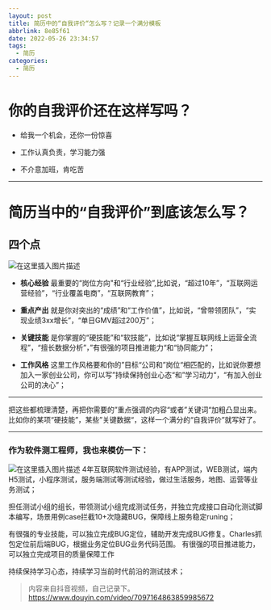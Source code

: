 ```yaml
---
layout: post
title: 简历中的“自我评价“怎么写？记录一个满分模板
abbrlink: 8e85f61
date: 2022-05-26 23:34:57
tags:
  - 简历
categories:
  - 简历
---
```


# 你的自我评价还在这样写吗？

- 给我一个机会，还你一份惊喜

- 工作认真负责，学习能力强

- 不介意加班，肯吃苦
<!-- more -->

---
# 简历当中的“自我评价”到底该怎么写？
## 四个点
![在这里插入图片描述](https://img-blog.csdnimg.cn/b82923e5d36e47a78759c958ac496f65.png)

 - **核心经验**
最重要的“岗位方向"和“行业经验”,比如说，“超过10年”，“互联网运营经验”，“行业覆盖电商”，“互联网教育”；

 - **重点产出**
就是你对突出的“成绩”和“工作价值”，比如说，“曾带领团队”，“实现业绩3xx增长”，“单日GMV超过200万”；

 - **关键技能**
是你掌握的“硬技能”和“软技能”，比如说“掌握互联网线上运营全流程”，“擅长数据分析”，”有很强的项目推进能力“和“协同能力”；

 - **工作风格**
这里工作风格要和你的”目标“公司和”岗位“相匹配的，比如说你要想加入一家创业公司，你可以写”持续保持创业心态“和”学习动力“，“有加入创业公司的决心”；

---
把这些都梳理清楚，再把你需要的”重点强调的内容“或者”关键词“加粗凸显出来。比如你的某项“硬技能”，某些”关键数据“，这样一个满分的“自我评价”就写好了。

---
### 作为软件测工程师，我也来模仿一下：
![在这里插入图片描述](https://img-blog.csdnimg.cn/1300e9b269de4f638c79ef1c1202ae84.png)
4年互联网软件测试经验，有APP测试，WEB测试，端内H5测试，小程序测试，服务端测试等测试经验，做过生活服务，地图、运营等业务测试；

担任测试小组的组长，带领测试小组完成测试任务，并独立完成接口自动化测试脚本编写，场景用例case拦截10+次隐藏BUG，保障线上服务稳定runing；

有很强的专业技能，可以独立完成BUG定位，辅助开发完成BUG修复。Charles抓包定位前后端BUG，根据业务定位BUG业务代码范围。
有很强的项目推进能力，可以独立完成项目的质量保障工作

持续保持学习心态，持续学习当前时代前沿的测试技术；

> 内容来自抖音视频，自己记录下。
> https://www.douyin.com/video/7097164863859985672